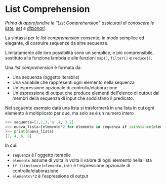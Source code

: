 # List Comprehension

_Prima di approfondire le "List Comprehension" assicurati di conoscere le [liste](53_Type_List.md), [set](57_Type_Set.md) e [dizionari](59_Type_Dictionary.md)._

La sintassi per le _list comprehension_ consente, in modo semplice ed elegante, di costruire sequenze da altre sequenze. 

Limitatamente alle loro possibilità sono un semplice, e più comprensibile, sostituto alla funzione lambda e alle funzioni `map()`, `filter()` e `reduce()`. 

Una _list comprehension_ è formata da:

* Una sequenza (oggetto iterabile)
* Una variabile che rappresenti ogni elemento nella sequenza
* Un'espressione opzionale di controllo/elaborazione
* Un'espressione di output che produce elementi dell'elenco di output dai membri della sequenza di input che soddisfano il predicato.

Nel seguente esempio data una lista si trasformerà in una lista in cui ogni elemento è moltiplicato per due, ma solo se è un numero intero

```python
>>> sequenza=[1,2,3,'a',4, 3.2]                                                    
>>> nuova_lista=[elemento*2 for elemento in sequenza if isinstance(elemento,int)]
>>> print(nuova_lista)
[2, 4, 6, 8]
```

In cui:

* `sequenza` è l'oggetto iterabile
* `elemento` assume di volta in volta il valore di ogni elemento nella lista
* `if isinstance(elemento,int)` è l'espressione opzionale di controllo/elaborazione
* `elemento\*2` è l'espressione di output
